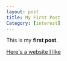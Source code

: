 ```yaml
---
layout: post
title: My First Post
Category: [interest]
---
```


This is my **first post**.

[Here's a website I like](https://booksirens.com/advanced-reader-copies)
